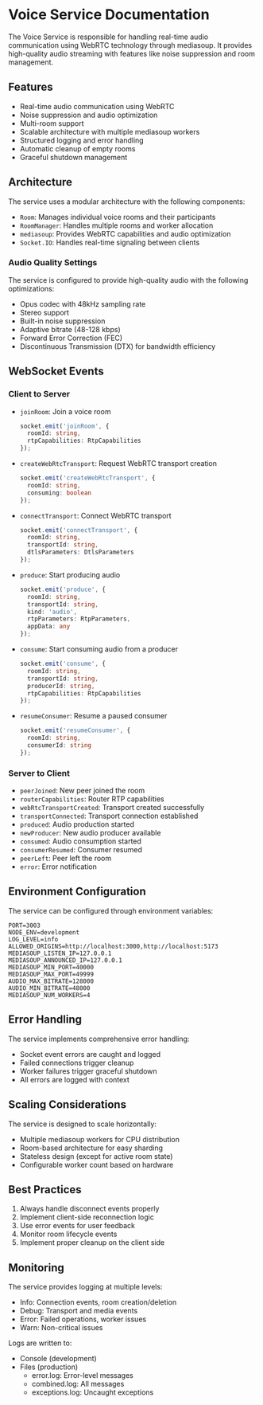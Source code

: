 # Voice Service Documentation

The Voice Service is responsible for handling real-time audio communication using WebRTC technology through mediasoup. It provides high-quality audio streaming with features like noise suppression and room management.

## Features

- Real-time audio communication using WebRTC
- Noise suppression and audio optimization
- Multi-room support
- Scalable architecture with multiple mediasoup workers
- Structured logging and error handling
- Automatic cleanup of empty rooms
- Graceful shutdown management

## Architecture

The service uses a modular architecture with the following components:

- `Room`: Manages individual voice rooms and their participants
- `RoomManager`: Handles multiple rooms and worker allocation
- `mediasoup`: Provides WebRTC capabilities and audio optimization
- `Socket.IO`: Handles real-time signaling between clients

### Audio Quality Settings

The service is configured to provide high-quality audio with the following optimizations:

- Opus codec with 48kHz sampling rate
- Stereo support
- Built-in noise suppression
- Adaptive bitrate (48-128 kbps)
- Forward Error Correction (FEC)
- Discontinuous Transmission (DTX) for bandwidth efficiency

## WebSocket Events

### Client to Server

- `joinRoom`: Join a voice room
  ```typescript
  socket.emit('joinRoom', {
    roomId: string,
    rtpCapabilities: RtpCapabilities
  });
  ```

- `createWebRtcTransport`: Request WebRTC transport creation
  ```typescript
  socket.emit('createWebRtcTransport', {
    roomId: string,
    consuming: boolean
  });
  ```

- `connectTransport`: Connect WebRTC transport
  ```typescript
  socket.emit('connectTransport', {
    roomId: string,
    transportId: string,
    dtlsParameters: DtlsParameters
  });
  ```

- `produce`: Start producing audio
  ```typescript
  socket.emit('produce', {
    roomId: string,
    transportId: string,
    kind: 'audio',
    rtpParameters: RtpParameters,
    appData: any
  });
  ```

- `consume`: Start consuming audio from a producer
  ```typescript
  socket.emit('consume', {
    roomId: string,
    transportId: string,
    producerId: string,
    rtpCapabilities: RtpCapabilities
  });
  ```

- `resumeConsumer`: Resume a paused consumer
  ```typescript
  socket.emit('resumeConsumer', {
    roomId: string,
    consumerId: string
  });
  ```

### Server to Client

- `peerJoined`: New peer joined the room
- `routerCapabilities`: Router RTP capabilities
- `webRtcTransportCreated`: Transport created successfully
- `transportConnected`: Transport connection established
- `produced`: Audio production started
- `newProducer`: New audio producer available
- `consumed`: Audio consumption started
- `consumerResumed`: Consumer resumed
- `peerLeft`: Peer left the room
- `error`: Error notification

## Environment Configuration

The service can be configured through environment variables:

```env
PORT=3003
NODE_ENV=development
LOG_LEVEL=info
ALLOWED_ORIGINS=http://localhost:3000,http://localhost:5173
MEDIASOUP_LISTEN_IP=127.0.0.1
MEDIASOUP_ANNOUNCED_IP=127.0.0.1
MEDIASOUP_MIN_PORT=40000
MEDIASOUP_MAX_PORT=49999
AUDIO_MAX_BITRATE=128000
AUDIO_MIN_BITRATE=48000
MEDIASOUP_NUM_WORKERS=4
```

## Error Handling

The service implements comprehensive error handling:

- Socket event errors are caught and logged
- Failed connections trigger cleanup
- Worker failures trigger graceful shutdown
- All errors are logged with context

## Scaling Considerations

The service is designed to scale horizontally:

- Multiple mediasoup workers for CPU distribution
- Room-based architecture for easy sharding
- Stateless design (except for active room state)
- Configurable worker count based on hardware

## Best Practices

1. Always handle disconnect events properly
2. Implement client-side reconnection logic
3. Use error events for user feedback
4. Monitor room lifecycle events
5. Implement proper cleanup on the client side

## Monitoring

The service provides logging at multiple levels:

- Info: Connection events, room creation/deletion
- Debug: Transport and media events
- Error: Failed operations, worker issues
- Warn: Non-critical issues

Logs are written to:
- Console (development)
- Files (production)
  - error.log: Error-level messages
  - combined.log: All messages
  - exceptions.log: Uncaught exceptions
